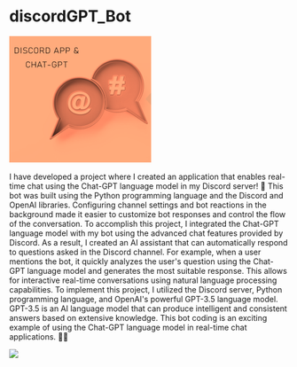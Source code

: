 # discordGPT_Bot

<img src="logodis_gpt.png">

I have developed a project where I created an application that enables real-time chat using the Chat-GPT language model in my Discord server! 🚀
This bot was built using the Python programming language and the Discord and OpenAI libraries. Configuring channel settings and bot reactions in the background made it easier to customize bot responses and control the flow of the conversation.
To accomplish this project, I integrated the Chat-GPT language model with my bot using the advanced chat features provided by Discord. As a result, I created an AI assistant that can automatically respond to questions asked in the Discord channel.
For example, when a user mentions the bot, it quickly analyzes the user's question using the Chat-GPT language model and generates the most suitable response. This allows for interactive real-time conversations using natural language processing capabilities.
To implement this project, I utilized the Discord server, Python programming language, and OpenAI's powerful GPT-3.5 language model. GPT-3.5 is an AI language model that can produce intelligent and consistent answers based on extensive knowledge.
This bot coding is an exciting example of using the Chat-GPT language model in real-time chat applications. 💬😊

<img src="141049">
